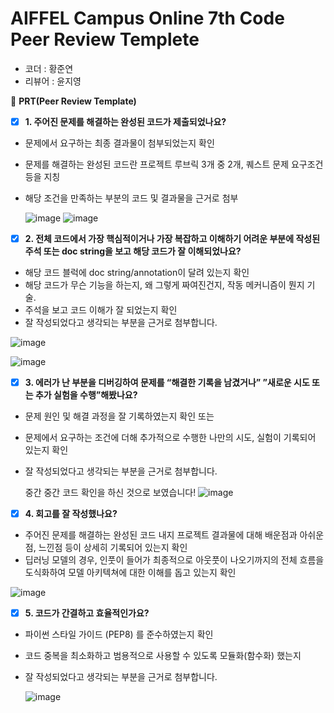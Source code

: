# AIFFEL Campus Online 7th Code Peer Review Templete

- 코더 : 황준연
- 리뷰어 : 윤지영



🔑 **PRT(Peer Review Template)**

- [x] **1. 주어진 문제를 해결하는 완성된 코드가 제출되었나요?**
- 문제에서 요구하는 최종 결과물이 첨부되었는지 확인
- 문제를 해결하는 완성된 코드란 프로젝트 루브릭 3개 중 2개,
퀘스트 문제 요구조건 등을 지칭
- 해당 조건을 만족하는 부분의 코드 및 결과물을 근거로 첨부

  ![image](https://github.com/hwangjunyeon0514/AIFFEL-4/assets/64887559/828b1bcf-376b-48cc-b626-d61b5cddb75a)
  ![image](https://github.com/hwangjunyeon0514/AIFFEL-4/assets/64887559/ab600a0b-1e26-43c6-aa70-1e43ff3b8ebd)



- [x] **2. 전체 코드에서 가장 핵심적이거나 가장 복잡하고 이해하기 어려운 부분에 작성된
주석 또는 doc string을 보고 해당 코드가 잘 이해되었나요?**
- 해당 코드 블럭에 doc string/annotation이 달려 있는지 확인
- 해당 코드가 무슨 기능을 하는지, 왜 그렇게 짜여진건지, 작동 메커니즘이 뭔지 기술.
- 주석을 보고 코드 이해가 잘 되었는지 확인
- 잘 작성되었다고 생각되는 부분을 근거로 첨부합니다.
  
![image](https://github.com/hwangjunyeon0514/AIFFEL-4/assets/64887559/67e00c5f-e565-4b9d-aec0-8357a9f80d41)

  ![image](https://github.com/hwangjunyeon0514/AIFFEL-4/assets/64887559/a9121ed6-cfd6-4a95-b6a8-7d533c776794)


- [x] **3. 에러가 난 부분을 디버깅하여 문제를 “해결한 기록을 남겼거나”
”새로운 시도 또는 추가 실험을 수행”해봤나요?**
- 문제 원인 및 해결 과정을 잘 기록하였는지 확인 또는
- 문제에서 요구하는 조건에 더해 추가적으로 수행한 나만의 시도,
실험이 기록되어 있는지 확인
- 잘 작성되었다고 생각되는 부분을 근거로 첨부합니다.

  중간 중간 코드 확인을 하신 것으로 보였습니다!
  ![image](https://github.com/hwangjunyeon0514/AIFFEL-4/assets/64887559/a4f3d377-da5d-4382-be1f-fd842db7c079)


- [x] **4. 회고를 잘 작성했나요?**
- 주어진 문제를 해결하는 완성된 코드 내지 프로젝트 결과물에 대해
배운점과 아쉬운점, 느낀점 등이 상세히 기록되어 있는지 확인
- 딥러닝 모델의 경우,
인풋이 들어가 최종적으로 아웃풋이 나오기까지의 전체 흐름을 도식화하여
모델 아키텍쳐에 대한 이해를 돕고 있는지 확인

![image](https://github.com/hwangjunyeon0514/AIFFEL-4/assets/64887559/cb2d4856-c57d-4edb-8ca7-7412b214d9be)



- [x] **5. 코드가 간결하고 효율적인가요?**
- 파이썬 스타일 가이드 (PEP8) 를 준수하였는지 확인
- 코드 중복을 최소화하고 범용적으로 사용할 수 있도록 모듈화(함수화) 했는지
- 잘 작성되었다고 생각되는 부분을 근거로 첨부합니다.

  ![image](https://github.com/hwangjunyeon0514/AIFFEL-4/assets/64887559/16668aa7-91e6-4595-857e-d3d91c900405)

